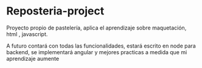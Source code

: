 # Reposteria-project
Proyecto propio de pastelería, aplica el aprendizaje sobre maquetación, html , javascript.

A futuro contará con todas las funcionalidades, estará escrito en node para backend, se implementará angular  y mejores practicas a medida que mi aprendizaje aumente

